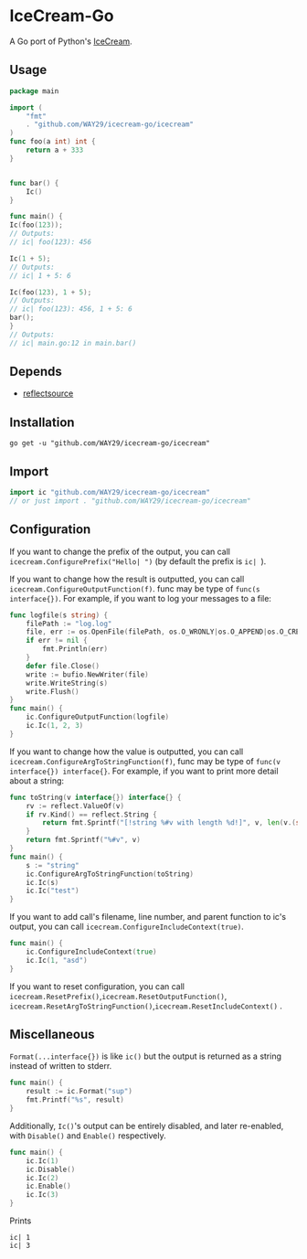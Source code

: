 # IceCream-Go

A Go port of Python's [IceCream](https://github.com/gruns/icecream).

## Usage

```go
package main

import (
	"fmt"
	. "github.com/WAY29/icecream-go/icecream"
)
func foo(a int) int {
	return a + 333
}


func bar() {
	Ic()
}

func main() {
Ic(foo(123));
// Outputs:
// ic| foo(123): 456

Ic(1 + 5);
// Outputs:
// ic| 1 + 5: 6

Ic(foo(123), 1 + 5);
// Outputs:
// ic| foo(123): 456, 1 + 5: 6
bar();
}
// Outputs:
// ic| main.go:12 in main.bar()
```

## Depends
- [reflectsource](https://github.com/shurcooL/go/tree/master/reflectsource)


## Installation

```
go get -u "github.com/WAY29/icecream-go/icecream"
```

## Import

```go
import ic "github.com/WAY29/icecream-go/icecream"
// or just import . "github.com/WAY29/icecream-go/icecream"
```

## Configuration

If you want to change the prefix of the output, you can call `icecream.ConfigurePrefix("Hello| ")` (by default the prefix is `ic| `).

If you want to change how the result is outputted, you can call `icecream.ConfigureOutputFunction(f)`. func may be type of `func(s interface{})`.
For example, if you want to log your messages to a file:
```go
func logfile(s string) {
	filePath := "log.log"
	file, err := os.OpenFile(filePath, os.O_WRONLY|os.O_APPEND|os.O_CREATE, 0666)
	if err != nil {
		fmt.Println(err)
	}
	defer file.Close()
	write := bufio.NewWriter(file)
	write.WriteString(s)
	write.Flush()
}
func main() {
	ic.ConfigureOutputFunction(logfile)
	ic.Ic(1, 2, 3)
}
```

If you want to change how the value is outputted, you can call `icecream.ConfigureArgToStringFunction(f)`, func may be type of `func(v interface{}) interface{}`.
For example, if you want to print more detail about a string:
```go
func toString(v interface{}) interface{} {
	rv := reflect.ValueOf(v)
	if rv.Kind() == reflect.String {
		return fmt.Sprintf("[!string %#v with length %d!]", v, len(v.(string)))
	}
	return fmt.Sprintf("%#v", v)
}
func main() {
    s := "string"
	ic.ConfigureArgToStringFunction(toString)
    ic.Ic(s)
    ic.Ic("test")
}
```

If you want to add call's filename, line number, and parent function to ic's output, you can call `icecream.ConfigureIncludeContext(true)`.
```go
func main() {
    ic.ConfigureIncludeContext(true)
    ic.Ic(1, "asd")
}
```

If you want to reset configuration,  you can call `icecream.ResetPrefix()`,`icecream.ResetOutputFunction()`, `icecream.ResetArgToStringFunction()`,`icecream.ResetIncludeContext()` .

## Miscellaneous

`Format(...interface{})` is like `ic()` but the output is returned as a string instead of written to stderr.

```go
func main() {
    result := ic.Format("sup")
    fmt.Printf("%s", result)
}
```

Additionally, `Ic()`'s output can be entirely disabled, and later re-enabled, with `Disable()` and `Enable()` respectively.
```go
func main() {
    ic.Ic(1)
    ic.Disable()
    ic.Ic(2)
    ic.Enable()
    ic.Ic(3)
}
```
Prints
```
ic| 1
ic| 3
```